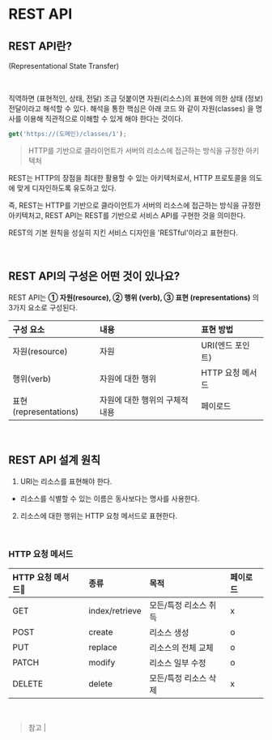 # REST API

## REST API란?

<p>(Representational State Transfer)</p>
<br/>
<p>
직역하면 (표현적인, 상태, 전달)
조금 덧붙이면 자원(리소스)의 표현에 의한 상태 (정보) 전달이라고 해석할 수 있다.
해석을 통한 핵심은 아래 코드 와 같이 자원(classes) 을 명사를 이용해 직관적으로 이해할 수 있게 해야 한다는 것이다.

```js
get('https://(도메인)/classes/1');
```

> HTTP를 기반으로 클라이언트가 서버의 리소스에 접근하는 방식을 규정한 아키텍처

REST는 HTTP의 장점을 최대한 활용할 수 있는 아키텍처로서, HTTP 프로토콜을 의도에 맞게 디자인하도록 유도하고 있다.

즉, REST는 HTTP를 기반으로 클라이언트가 서버의 리소스에 접근하는 방식을 규정한 아키텍처고, REST API는 REST를 기반으로 서비스 API를 구현한 것을 의미한다.

REST의 기본 원칙을 성실히 지킨 서비스 디자인을 'RESTful'이라고 표현한다.

</p>
<br/>

## REST API의 구성은 어떤 것이 있나요?

REST API는 **① 자원(resource), ② 행위 (verb), ③ 표현 (representations)** 의 3가지 요소로 구성된다.

| 구성 요소             | 내용                           | 표현 방법        |
| :-------------------- | :----------------------------- | :--------------- |
| 자원(resource)        | 자원                           | URI(엔드 포인트) |
| 행위(verb)            | 자원에 대한 행위               | HTTP 요청 메서드 |
| 표현(representations) | 자원에 대한 행위의 구체적 내용 | 페이로드         |

<br/>

## REST API 설계 원칙

1. URI는 리소스를 표현해야 한다.

- 리소스를 식별할 수 있는 이름은 동사보다는 명사를 사용한다.

2. 리소스에 대한 행위는 HTTP 요청 메서드로 표현한다.

<br/>

### HTTP 요청 메서드

| HTTP 요청 메서드 | 종류           | 목적                  | 페이로드 |
| :--------------- | :------------- | :-------------------- | :------- |
| GET              | index/retrieve | 모든/특정 리소스 취득 | x        |
| POST             | create         | 리소스 생성           | o        |
| PUT              | replace        | 리소스의 전체 교체    | o        |
| PATCH            | modify         | 리소스 일부 수정      | o        |
| DELETE           | delete         | 모든/특정 리소스 삭제 | x        |

<br/>

<blockquote>
참고 | 
</blockquote>
